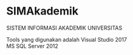 # SIMAkademik
SISTEM INFORMASI AKADEMIK UNIVERSITAS

Tools yang digunakan adalah 
Visual Studio 2017
</br>
MS SQL Server 2012

